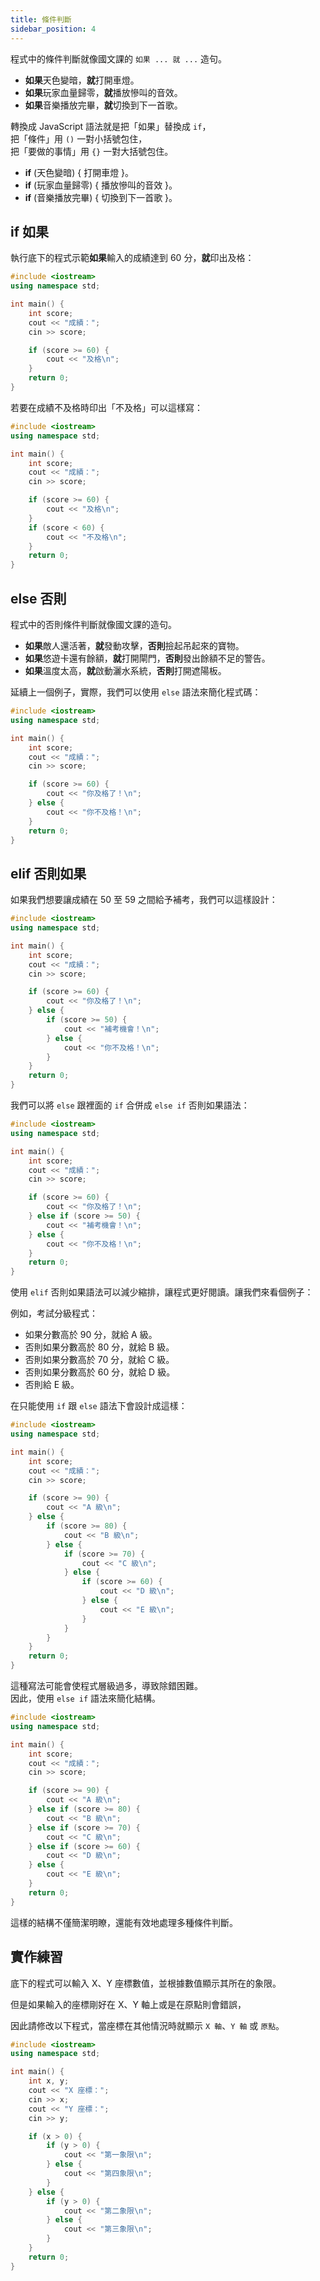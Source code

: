```yaml
---
title: 條件判斷
sidebar_position: 4
---
```


程式中的條件判斷就像國文課的 `如果 ... 就 ...` 造句。

- **如果**天色變暗，**就**打開車燈。
- **如果**玩家血量歸零，**就**播放慘叫的音效。
- **如果**音樂播放完畢，**就**切換到下一首歌。

轉換成 JavaScript 語法就是把「如果」替換成 `if`，  
把「條件」用 `()` 一對小括號包住，  
把「要做的事情」用 `{}` 一對大括號包住。

- **if** (天色變暗) \{ 打開車燈 \}。
- **if** (玩家血量歸零) \{ 播放慘叫的音效 \}。
- **if** (音樂播放完畢) \{ 切換到下一首歌 \}。

## if 如果

執行底下的程式示範**如果**輸入的成績達到 60 分，**就**印出及格：

```cpp
#include <iostream>
using namespace std;

int main() {
    int score;
    cout << "成績：";
    cin >> score;

    if (score >= 60) {
        cout << "及格\n";
    }
    return 0;
}
```

若要在成績不及格時印出「不及格」可以這樣寫：

```cpp
#include <iostream>
using namespace std;

int main() {
    int score;
    cout << "成績：";
    cin >> score;

    if (score >= 60) {
        cout << "及格\n";
    }
    if (score < 60) {
        cout << "不及格\n";
    }
    return 0;
}
```

## else 否則

程式中的否則條件判斷就像國文課的造句。

- **如果**敵人還活著，**就**發動攻擊，**否則**撿起吊起來的寶物。
- **如果**悠遊卡還有餘額，**就**打開閘門，**否則**發出餘額不足的警告。
- **如果**溫度太高，**就**啟動灑水系統，**否則**打開遮陽板。


延續上一個例子，實際，我們可以使用 `else` 語法來簡化程式碼：

```cpp
#include <iostream>
using namespace std;

int main() {
    int score;
    cout << "成績：";
    cin >> score;

    if (score >= 60) {
        cout << "你及格了！\n";
    } else {
        cout << "你不及格！\n";
    }
    return 0;
}

```

## elif 否則如果

如果我們想要讓成績在 50 至 59 之間給予補考，我們可以這樣設計：

```cpp
#include <iostream>
using namespace std;

int main() {
    int score;
    cout << "成績：";
    cin >> score;

    if (score >= 60) {
        cout << "你及格了！\n";
    } else {
        if (score >= 50) {
            cout << "補考機會！\n";
        } else {
            cout << "你不及格！\n";
        }
    }
    return 0;
}
```

我們可以將 `else` 跟裡面的 `if` 合併成 `else if` 否則如果語法：

```cpp
#include <iostream>
using namespace std;

int main() {
    int score;
    cout << "成績：";
    cin >> score;

    if (score >= 60) {
        cout << "你及格了！\n";
    } else if (score >= 50) {
        cout << "補考機會！\n";
    } else {
        cout << "你不及格！\n";
    }
    return 0;
}
```

使用 `elif` 否則如果語法可以減少縮排，讓程式更好閱讀。讓我們來看個例子：

例如，考試分級程式：
- 如果分數高於 90 分，就給 A 級。
- 否則如果分數高於 80 分，就給 B 級。
- 否則如果分數高於 70 分，就給 C 級。
- 否則如果分數高於 60 分，就給 D 級。
- 否則給 E 級。

在只能使用 `if` 跟 `else` 語法下會設計成這樣：

```cpp
#include <iostream>
using namespace std;

int main() {
    int score;
    cout << "成績：";
    cin >> score;

    if (score >= 90) {
        cout << "A 級\n";
    } else {
        if (score >= 80) {
            cout << "B 級\n";
        } else {
            if (score >= 70) {
                cout << "C 級\n";
            } else {
                if (score >= 60) {
                    cout << "D 級\n";
                } else {
                    cout << "E 級\n";
                }
            }
        }
    }
    return 0;
}
```

這種寫法可能會使程式層級過多，導致除錯困難。  
因此，使用 `else if` 語法來簡化結構。

```cpp
#include <iostream>
using namespace std;

int main() {
    int score;
    cout << "成績：";
    cin >> score;

    if (score >= 90) {
        cout << "A 級\n";
    } else if (score >= 80) {
        cout << "B 級\n";
    } else if (score >= 70) {
        cout << "C 級\n";
    } else if (score >= 60) {
        cout << "D 級\n";
    } else {
        cout << "E 級\n";
    }
    return 0;
}
```

這樣的結構不僅簡潔明瞭，還能有效地處理多種條件判斷。

## 實作練習

底下的程式可以輸入 X、Y 座標數值，並根據數值顯示其所在的象限。

但是如果輸入的座標剛好在 X、Y 軸上或是在原點則會錯誤，

因此請修改以下程式，當座標在其他情況時就顯示 `X 軸`、`Y 軸` 或 `原點`。

```cpp
#include <iostream>
using namespace std;

int main() {
    int x, y;
    cout << "X 座標：";
    cin >> x;
    cout << "Y 座標：";
    cin >> y;

    if (x > 0) {
        if (y > 0) {
            cout << "第一象限\n";
        } else {
            cout << "第四象限\n";
        }
    } else {
        if (y > 0) {
            cout << "第二象限\n";
        } else {
            cout << "第三象限\n";
        }
    }
    return 0;
}
```